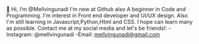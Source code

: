 👋 Hi, I’m @Mellvingunadi
I'm new at Github also A beginner in Code and Programming.
  I'm interest in Front end developer and UI/UX design.
   Also I'm still learning in Javascript,Python,Html and CSS.
   I hope can learn many as possible.
 Contact me at my social media and let's be friends!:
    -Instagram: @mellvingunadi
    -Email: mellvingunadi@gmail.com

<!---
Mellvingunadi/Mellvingunadi is a ✨ special ✨ repository because its `README.md` (this file) appears on your GitHub profile.
You can click the Preview link to take a look at your changes.
--->
